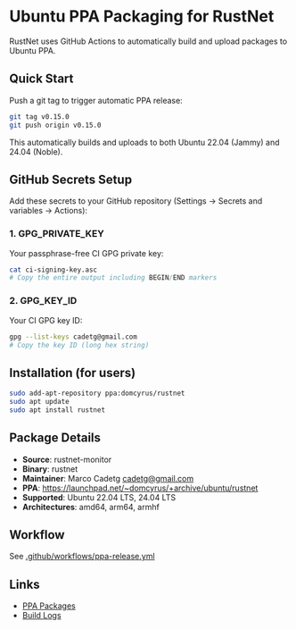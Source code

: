 # Ubuntu PPA Packaging for RustNet

RustNet uses GitHub Actions to automatically build and upload packages to Ubuntu PPA.

## Quick Start

Push a git tag to trigger automatic PPA release:

```bash
git tag v0.15.0
git push origin v0.15.0
```

This automatically builds and uploads to both Ubuntu 22.04 (Jammy) and 24.04 (Noble).

## GitHub Secrets Setup

Add these secrets to your GitHub repository (Settings → Secrets and variables → Actions):

### 1. GPG_PRIVATE_KEY

Your passphrase-free CI GPG private key:

```bash
cat ci-signing-key.asc
# Copy the entire output including BEGIN/END markers
```

### 2. GPG_KEY_ID

Your CI GPG key ID:

```bash
gpg --list-keys cadetg@gmail.com
# Copy the key ID (long hex string)
```

## Installation (for users)

```bash
sudo add-apt-repository ppa:domcyrus/rustnet
sudo apt update
sudo apt install rustnet
```

## Package Details

- **Source**: rustnet-monitor
- **Binary**: rustnet
- **Maintainer**: Marco Cadetg <cadetg@gmail.com>
- **PPA**: https://launchpad.net/~domcyrus/+archive/ubuntu/rustnet
- **Supported**: Ubuntu 22.04 LTS, 24.04 LTS
- **Architectures**: amd64, arm64, armhf

## Workflow

See [.github/workflows/ppa-release.yml](../.github/workflows/ppa-release.yml)

## Links

- [PPA Packages](https://launchpad.net/~domcyrus/+archive/ubuntu/rustnet/+packages)
- [Build Logs](https://launchpad.net/~domcyrus/+archive/ubuntu/rustnet/+builds)
